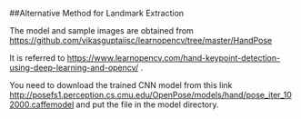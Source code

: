 ##Alternative Method for Landmark Extraction

The model and sample images are obtained from https://github.com/vikasguptaiisc/learnopencv/tree/master/HandPose 

It is referred to https://www.learnopencv.com/hand-keypoint-detection-using-deep-learning-and-opencv/ .

You need to download the trained CNN model from this link http://posefs1.perception.cs.cmu.edu/OpenPose/models/hand/pose_iter_102000.caffemodel and put the file in the model directory.
